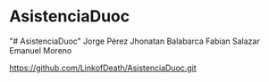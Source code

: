 # AsistenciaDuoc
"# AsistenciaDuoc" 
Jorge Pérez
Jhonatan Balabarca
Fabian Salazar
Emanuel Moreno

<!-- Link de GitHud -->
https://github.com/LinkofDeath/AsistenciaDuoc.git